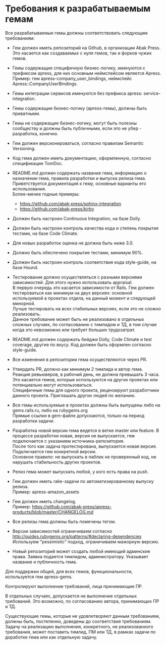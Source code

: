 # Требования к разрабатываемым гемам

Все разрабатываемые гемы должны соответствовать следующим требованиям:
- Гем должен иметь репозиторий на Github, в организации Abak Press.
  Это касается как создаваемых с нуля гемов, так и форков чужих гемов. 
- Гемы содержащие специфичную бизнес-логику, именуются с префиксом apress, для них основным неймспейсом является Apress.  
  Пример: гем apress-company_user_bindings, неймспейс Apress::CompanyUserBindings.
  
- Гемы интеграции сервисов именуются без префикса apress: service-integration.
- Гемы содержащие бизнес-логику (apress-гемы), должны быть приватными.
- Гемы не содержащие бизнес-логику, могут быть полезны сообществу и должны быть публичными, если это не убер - разработка, конечно.

- Гем должен версионироваться, согласно правилам Semantic Versioning.
- Код гема должен иметь документацию, оформленную, согласно спецификации TomDoc.
- README.md должен содержать название гема, информацию о назначении гема, правила разработки и выпуска релиза гема.  
  Приветствуется документация к гему, основные варианты его использования.   
  Более-менее годные примеры:  
  - https://github.com/abak-press/sphinx-integration
  - https://github.com/abak-press/kirby
  
- Должен быть настроен Continuous Integration, на базе Dolly.

- Должен быть настроен контроль качества кода и степень покрытия тестами, на базе Сode Сlimate.

- Для новых разработок оценка не должна быть ниже 3.0.

- Должно быть обеспечено покрытие тестами, минимум 90%.
 
- Должен быть настроен контроль соответствия кода style-guide, на базе Hound.
- Тестирование должно осуществляться с разными версиями зависимостей. Для этого нужно использовать appraisal.  
  В первую очередь это касается зависимости от Rails. Гем должен тестироваться как минимум на двух версиях: основной используемой в проектах отдела, на данный момент и следующей минорной.  
  Лучше тестировать на всех стабильных версиях, если это не сложно реализовать.  
  Данное требование может быть не реализовано в отдельных сложных случаях, по согласованию с тимлидом и ТД, в том случае когда это невозможно или требует больших трудозатрат.

- README.md должен содержать бейджи Dolly, Сode Сlimate и test coverage, другие по вкусу.
  Код должен быть оформлен согласно style-guide.

- Все изменения в репозитории гема осуществляются через PR.

- Утвердить PR, должно как минимум 2 тимлида и автор гема.  
  Реакция ревьюверов, в рабочий день, не должна превышать 3 часа.  
  Это касается гемов, которые используются на других проектах или потенциально могут использоваться.  
  Специфичные гемы для одного проекта, рецензируют разработчики данного проекта. Приглашать других людей по желанию.  
  
- Все гемы используемые в проектах должны быть выпущены либо на gems.rails.ru, либо на rubygems.org  
  Прямые ссылки в gem-файле допускаются, только на период разработки задачи.

- Разработка новой версии гема ведется в ветке master или feature. В процессе разработки новая, версия не выпускается, гем подключается с указанием источника-репозитория.  
  После того как задача протестирована, выпускается новая версия. Подключается гем конкретной версии.    
  Основное правило: не выпускать в паблик не проверенный код, не нарушать стабильность других проектов.

- Релиз гема может выпускать любой, у кого есть права на push.

- Гем должен иметь rake-задачи по автоматизированному выпуску релиза.  
  Пример: apress-amazon_assets
  
- Гем должен иметь changelog.  
  Пример: https://github.com/abak-press/apress-products/blob/master/CHANGELOG.md
  
- Все релизы гема должны быть помечены тегом.

- Версии зависимостей ограничиваем согласно http://guides.rubygems.org/patterns/#declaring-dependencies
  Используем “pessimistic” подход, ограничиваем мажорную версию.
 
- Новый репозиторий может создать любой имеющий админские права. Заявка подается тимлидом, администратору. Указывает название и публичность гема.

Для поддержки общей, для всех гемов, функциональности, используется гем apress-gems.

Контролируют выполнение требований, лица принимающие ПР.

В отдельных случаях, допускается не выполнение отдельных требований. Это возможно, по согласованию автора, принимающих ПР и ТД.

Существующие гемы, которые не удовлетворяют данным требованиям, должны быть, постепенно, доведены до соответствия требованиям. Задачу на реализацию выполнения, конкретного, не реализованного требования, может поставить тимлид, ПМ или ТД, в рамках задачи по доработке гема или как отдельную задачу.
